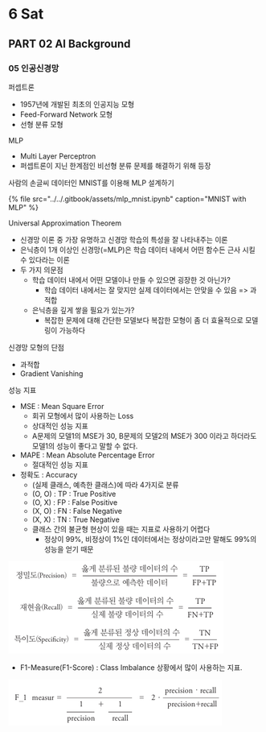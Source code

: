 # 6 Sat

## PART 02 AI Background

### 05 인공신경망

퍼셉트론

* 1957년에 개발된 최초의 인공지능 모형
* Feed-Forward Network 모형
* 선형 분류 모형

MLP

* Multi Layer Perceptron
* 퍼셉트론이 지닌 한계점인 비선형 분류 문제를 해결하기 위해 등장

사람의 손글씨 데이터인 MNIST를 이용해 MLP 설계하기

{% file src="../../.gitbook/assets/mlp\_mnist.ipynb" caption="MNIST with MLP" %}

Universal Approximation Theorem

* 신경망 이론 중 가장 유명하고 신경망 학습의 특성을 잘 나타내주는 이론
* 은닉층이 1개 이상인 신경망\(=MLP\)은 학습 데이터 내에서 어떤 함수든 근사 시킬 수 있다라는 이론
* 두 가지 의문점
  * 학습 데이터 내에서 어떤 모델이나 만들 수 있으면 굉장한 것 아닌가?
    * 학습 데이터 내에서는 잘 맞지만 실제 데이터에서는 안맞을 수 있음 =&gt; 과적합
  * 은닉층을 깊게 쌓을 필요가 있는가?
    * 복잡한 문제에 대해 간단한 모델보다 복잡한 모형이 좀 더 효율적으로 모델링이 가능하다

신경망 모형의 단점

* 과적합
* Gradient Vanishing

성능 지표

* MSE : Mean Square Error
  * 회귀 모형에서 많이 사용하는 Loss
  * 상대적인 성능 지표
  * A문제의 모델1의 MSE가 30, B문제의 모델2의 MSE가 300 이라고 하더라도 모델1의 성능이 좋다고 말할 수 없다.
* MAPE : Mean Absolute Percentage Error
  * 절대적인 성능 지표
* 정확도 : Accuracy
  * \(실제 클래스, 예측한 클래스\)에 따라 4가지로 분류
  * \(O, O\) : TP : True Positive
  * \(O, X\) : FP : False Positive
  * \(X, O\) : FN : False Negative
  * \(X, X\) : TN : True Negative
  * 클래스 간의 불균형 현상이 있을 때는 지표로 사용하기 어렵다
    * 정상이 99%, 비정상이 1%인 데이터에서는 정상이라고만 말해도 99%의 성능을 얻기 때문

![](../../.gitbook/assets/image%20%28211%29.png)

* F1-Measure\(F1-Score\) : Class Imbalance 상황에서 많이 사용하는 지표.

![](../../.gitbook/assets/image%20%28213%29.png)

